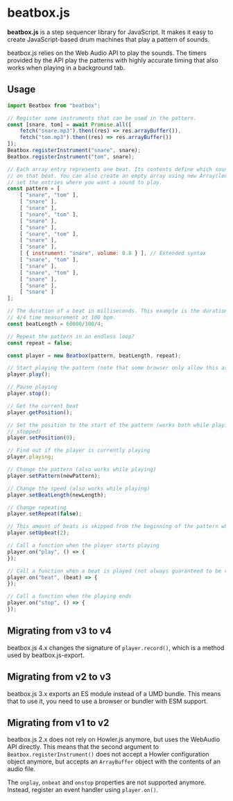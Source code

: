 # beatbox.js

__beatbox.js__ is a step sequencer library for JavaScript. It makes it easy to
create JavaScript-based drum machines that play a pattern of sounds.

beatbox.js relies on the Web Audio API to play the sounds. The
timers provided by the API play the patterns with highly accurate timing that
also works when playing in a background tab.


## Usage

```javascript
import Beatbox from "beatbox";

// Register some instruments that can be used in the pattern.
const [snare, tom] = await Promise.all([
	fetch("snare.mp3").then((res) => res.arrayBuffer()),
	fetch("tom.mp3").then((res) => res.arrayBuffer())
]);
Beatbox.registerInstrument("snare", snare);
Beatbox.registerInstrument("tom", snare);

// Each array entry represents one beat. Its contents define which sounds are played
// on that beat. You can also create an empty array using new Array(length) and only
// set the entries where you want a sound to play.
const pattern = [
	[ "snare", "tom" ],
	[ "snare" ],
	[ "snare" ],
	[ "snare", "tom" ],
	[ "snare" ],
	[ "snare" ],
	[ "snare", "tom" ],
	[ "snare" ],
	[ "snare" ],
	[ { instrument: "snare", volume: 0.8 } ], // Extended syntax
	[ "snare", "tom" ],
	[ "snare" ],
	[ "snare", "tom" ],
	[ "snare" ],
	[ "snare" ],
	[ "snare" ]
];

// The duration of a beat in milliseconds. This example is the duration of a stroke in
// 4/4 time measurement at 100 bpm.
const beatLength = 60000/100/4;

// Repeat the pattern in an endless loop?
const repeat = false;

const player = new Beatbox(pattern, beatLength, repeat);

// Start playing the pattern (note that some browser only allow this as part of a user interaction)
player.play();

// Pause playing
player.stop();

// Get the current beat
player.getPosition();

// Set the position to the start of the pattern (works both while playing and when
// stopped)
player.setPosition(0);

// Find out if the player is currently playing
player.playing;

// Change the pattern (also works while playing)
player.setPattern(newPattern);

// Change the speed (also works while playing)
player.setBeatLength(newLength);

// Change repeating
player.setRepeat(false);

// This amount of beats is skipped from the beginning of the pattern when repeating
player.setUpbeat(2);

// Call a function when the player starts playing
player.on("play", () => {
});

// Call a function when a beat is played (not always guaranteed to be run for each beat)
player.on("beat", (beat) => {
});

// Call a function when the playing ends
player.on("stop", () => {
});
```

## Migrating from v3 to v4

beatbox.js 4.x changes the signature of `player.record()`, which is a method used by beatbox.js-export.

## Migrating from v2 to v3

beatbox.js 3.x exports an ES module instead of a UMD bundle. This means that to use it, you need to use a browser or bundler with ESM support.

## Migrating from v1 to v2

beatbox.js 2.x does not rely on Howler.js anymore, but uses the WebAudio API directly. This means that the second argument to `Beatbox.registerInstrument()` does not accept a Howler configuration object anymore, but accepts an `ArrayBuffer` object with the contents of an audio file.

The `onplay`, `onbeat` and `onstop` properties are not supported anymore. Instead, register an event handler using `player.on()`.